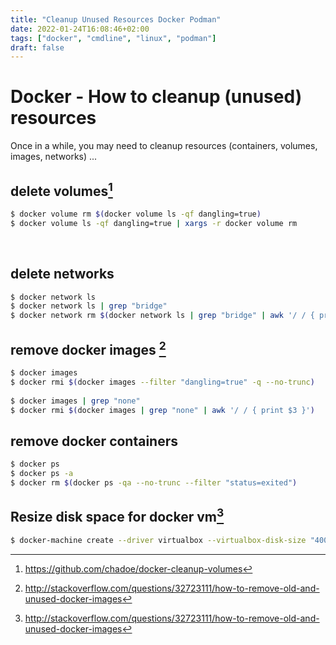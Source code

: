 ```yaml
---
title: "Cleanup Unused Resources Docker Podman"
date: 2022-01-24T16:08:46+02:00
tags: ["docker", "cmdline", "linux", "podman"]
draft: false
---
```

# Docker - How to cleanup (unused) resources

Once in a while, you may need to cleanup resources (containers, volumes, images, networks) ...
    
## delete volumes[^docker-cleanup-volumes]    

```bash
$ docker volume rm $(docker volume ls -qf dangling=true)
$ docker volume ls -qf dangling=true | xargs -r docker volume rm
```
    
## delete networks

```bash
$ docker network ls  
$ docker network ls | grep "bridge"   
$ docker network rm $(docker network ls | grep "bridge" | awk '/ / { print $1 }')
```

## remove docker images [^remove-old-docker]
 
```bash
$ docker images
$ docker rmi $(docker images --filter "dangling=true" -q --no-trunc)
    
$ docker images | grep "none"
$ docker rmi $(docker images | grep "none" | awk '/ / { print $3 }')
```

## remove docker containers

```bash
$ docker ps
$ docker ps -a
$ docker rm $(docker ps -qa --no-trunc --filter "status=exited")
```

## Resize disk space for docker vm[^remove-unused-images]
```bash
$ docker-machine create --driver virtualbox --virtualbox-disk-size "40000" default
```

[^docker-cleanup-volumes]: https://github.com/chadoe/docker-cleanup-volumes

[^remove-old-docker]: http://stackoverflow.com/questions/32723111/how-to-remove-old-and-unused-docker-images
[^remove-unused-images]: http://stackoverflow.com/questions/32723111/how-to-remove-old-and-unused-docker-images
